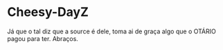 # Cheesy-DayZ
Já que o tal diz que a source é dele, toma ai de graça algo que o OTÁRIO pagou para ter. Abraços.
